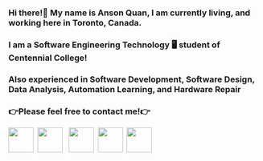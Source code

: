 ### Hi there!👋 My name is Anson Quan, I am currently living, and working here in Toronto, Canada. 
### I am a Software Engineering Technology 🖥 student of Centennial College!
### Also experienced in Software Development, Software Design, Data Analysis, Automation Learning, and Hardware Repair
### 👉Please feel free to contact me!👉 
<a href ="https://ansonwebsite.azurewebsites.net/"><img src="https://user-images.githubusercontent.com/99386611/215909345-29056cfb-d8af-4c15-9821-3f4e7744717d.png" height="50" width="50"></a>&nbsp;
<a href ="https://www.linkedin.com/in/anson-quan"><img src="https://user-images.githubusercontent.com/99386611/215908080-176ce08f-0721-499f-b0ff-5443372ca0d7.png" height="50" width="50"></a>
&nbsp;
<a href ="mailto:ansonquan01@gmail.com"><img src="https://user-images.githubusercontent.com/99386611/215908921-8add3d7b-50d3-412a-a2d6-5e2352ddb335.png" height="50" width="50"></a>&nbsp;
<a href ="https://pajfajweb.azurewebsites.net/home"><img src="https://user-images.githubusercontent.com/99386611/215909450-95fe69cd-7c89-497a-9f02-a563663110f9.png" height="50" width="50"></a>&nbsp;
<a href ="file:///D:/Anson/Employment%20Preparation/Resume/ThuanAnQuan_Software%20Developer%20Resume.pdf"><img src="https://user-images.githubusercontent.com/99386611/215909450-95fe69cd-7c89-497a-9f02-a563663110f9.png" height="50" width="50"></a>&nbsp;

<!--
**Anson-Quan/Anson-Quan** is a ✨ _special_ ✨ repository because its `README.md` (this file) appears on your GitHub profile.

Here are some ideas to get you started:

- 🔭 I’m currently working on ...
- 🌱 I’m currently learning ...
- 👯 I’m looking to collaborate on ...
- 🤔 I’m looking for help with ...
- 💬 Ask me about ...
- 📫 How to reach me: ...
- 😄 Pronouns: ...
- ⚡ Fun fact: ...
-->
